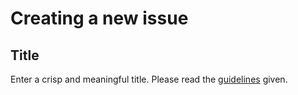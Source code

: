 # Creating a new issue

## Title
Enter a crisp and meaningful title. Please read the [guidelines](contributing_guidelines.rst) given.

